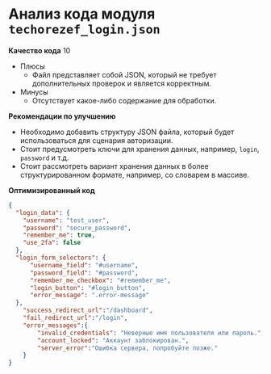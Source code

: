 # Анализ кода модуля `techorezef_login.json`

**Качество кода**
10
 -  Плюсы
    - Файл представляет собой JSON, который не требует дополнительных проверок и является корректным.
 -  Минусы
    - Отсутствует какое-либо содержание для обработки.

**Рекомендации по улучшению**
- Необходимо добавить структуру JSON файла, который будет использоваться для сценария авторизации. 
- Стоит предусмотреть ключи для хранения данных, например, `login`, `password` и т.д.
- Стоит рассмотреть вариант хранения данных в более структурированном формате, например, со словарем в массиве.

**Оптимизированный код**
```json
{
  "login_data": {
    "username": "test_user",
    "password": "secure_password",
    "remember_me": true,
    "use_2fa": false
  },
  "login_form_selectors": {
      "username_field": "#username",
      "password_field": "#password",
      "remember_me_checkbox": "#remember_me",
      "login_button": "#login_button",
      "error_message": ".error-message"
  },
    "success_redirect_url":"/dashboard",
    "fail_redirect_url":"/login",
    "error_messages":{
        "invalid_credentials": "Неверные имя пользователя или пароль.",
        "account_locked": "Аккаунт заблокирован.",
        "server_error":"Ошибка сервера, попробуйте позже."
    }
}
```